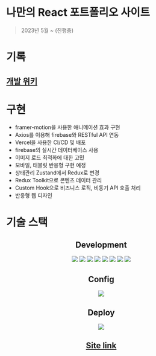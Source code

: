 # 나만의 React 포트폴리오 사이트

> 2023년 5월 ~ (진행중)

# 기록

## [개발 위키](https://torpid-erigeron-ad1.notion.site/dc779779d36e437abd5502a088002c53?v=cfdbcd0463ba4117b57d125aefc906f9&pvs=4)

# 구현

- framer-motion을 사용한 애니메이션 효과 구현
- Axios를 이용해 firebase와 RESTful API 연동
- Vercel을 사용한 CI/CD 및 배포
- firebase의 실시간 데이터베이스 사용
- 이미지 로드 최적화에 대한 고민
- 모바일, 태블릿 반응형 구현 예정
- 상태관리 Zustand에서 Redux로 변경
- Redux Toolkit으로 콘텐츠 데이터 관리
- Custom Hook으로 비즈니스 로직, 비동기 API 호출 처리
- 반응형 웹 디자인

# 기술 스택

<div align="center">

## Development

<img src="https://img.shields.io/badge/TypeScript-3178C6?style=flat&logo=TypeScript&logoColor=white"/>
<img src="https://img.shields.io/badge/React-61DAFB?style=flat&logo=React&logoColor=white"/>
<img src="https://img.shields.io/badge/Axios-5A29E4?style=flat&logo=axios&logoColor=white"/>
<img src="https://img.shields.io/badge/Redux-764ABC?style=flat&logo=Redux&logoColor=white"/>
<img src="https://img.shields.io/badge/Styled-DB7093?style=flat&logo=styledcomponents&logoColor=white"/>
<img src="https://img.shields.io/badge/Framer-0055FF?style=flat&logo=framer&logoColor=white"/>
<img src="https://img.shields.io/badge/Vite-646CFF?style=flat&logo=vite&logoColor=white"/>
<img src="https://img.shields.io/badge/Firebase-FFCA28?style=flat&logo=firebase&logoColor=white"/>

## Config

<img src="https://img.shields.io/badge/Yarn-2C8EBB?style=flat&logo=Yarn&logoColor=white"/>

## Deploy

<img src="https://img.shields.io/badge/Vercel-000000?style=flat&logo=vercel&logoColor=white"/>

## [Site link](https://anjemin-portfolio.vercel.app/)

</div>
